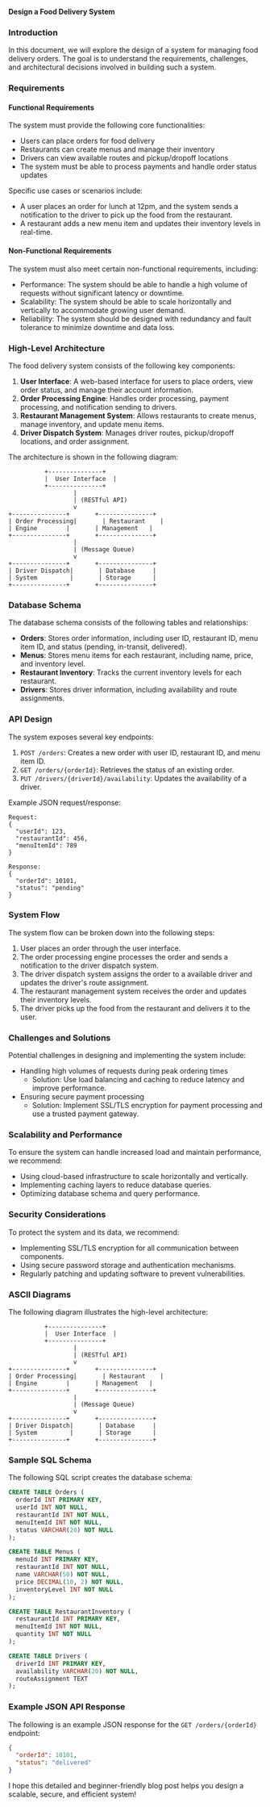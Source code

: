 **Design a Food Delivery System**

### Introduction

In this document, we will explore the design of a system for managing food delivery orders. The goal is to understand the requirements, challenges, and architectural decisions involved in building such a system.

### Requirements

#### Functional Requirements

The system must provide the following core functionalities:

* Users can place orders for food delivery
* Restaurants can create menus and manage their inventory
* Drivers can view available routes and pickup/dropoff locations
* The system must be able to process payments and handle order status updates

Specific use cases or scenarios include:

* A user places an order for lunch at 12pm, and the system sends a notification to the driver to pick up the food from the restaurant.
* A restaurant adds a new menu item and updates their inventory levels in real-time.

#### Non-Functional Requirements

The system must also meet certain non-functional requirements, including:

* Performance: The system should be able to handle a high volume of requests without significant latency or downtime.
* Scalability: The system should be able to scale horizontally and vertically to accommodate growing user demand.
* Reliability: The system should be designed with redundancy and fault tolerance to minimize downtime and data loss.

### High-Level Architecture

The food delivery system consists of the following key components:

1. **User Interface**: A web-based interface for users to place orders, view order status, and manage their account information.
2. **Order Processing Engine**: Handles order processing, payment processing, and notification sending to drivers.
3. **Restaurant Management System**: Allows restaurants to create menus, manage inventory, and update menu items.
4. **Driver Dispatch System**: Manages driver routes, pickup/dropoff locations, and order assignment.

The architecture is shown in the following diagram:

```
          +---------------+
          |  User Interface  |
          +---------------+
                  |
                  | (RESTful API)
                  v
+---------------+       +---------------+
| Order Processing|       | Restaurant    |
| Engine        |       | Management   |
+---------------+       +---------------+
                  |
                  | (Message Queue)
                  v
+---------------+       +---------------+
| Driver Dispatch|       | Database     |
| System         |       | Storage      |
+---------------+       +---------------+
```

### Database Schema

The database schema consists of the following tables and relationships:

* **Orders**: Stores order information, including user ID, restaurant ID, menu item ID, and status (pending, in-transit, delivered).
* **Menus**: Stores menu items for each restaurant, including name, price, and inventory level.
* **Restaurant Inventory**: Tracks the current inventory levels for each restaurant.
* **Drivers**: Stores driver information, including availability and route assignments.

### API Design

The system exposes several key endpoints:

1. `POST /orders`: Creates a new order with user ID, restaurant ID, and menu item ID.
2. `GET /orders/{orderId}`: Retrieves the status of an existing order.
3. `PUT /drivers/{driverId}/availability`: Updates the availability of a driver.

Example JSON request/response:

```
Request:
{
  "userId": 123,
  "restaurantId": 456,
  "menuItemId": 789
}

Response:
{
  "orderId": 10101,
  "status": "pending"
}
```

### System Flow

The system flow can be broken down into the following steps:

1. User places an order through the user interface.
2. The order processing engine processes the order and sends a notification to the driver dispatch system.
3. The driver dispatch system assigns the order to a available driver and updates the driver's route assignment.
4. The restaurant management system receives the order and updates their inventory levels.
5. The driver picks up the food from the restaurant and delivers it to the user.

### Challenges and Solutions

Potential challenges in designing and implementing the system include:

* Handling high volumes of requests during peak ordering times
	+ Solution: Use load balancing and caching to reduce latency and improve performance.
* Ensuring secure payment processing
	+ Solution: Implement SSL/TLS encryption for payment processing and use a trusted payment gateway.

### Scalability and Performance

To ensure the system can handle increased load and maintain performance, we recommend:

* Using cloud-based infrastructure to scale horizontally and vertically.
* Implementing caching layers to reduce database queries.
* Optimizing database schema and query performance.

### Security Considerations

To protect the system and its data, we recommend:

* Implementing SSL/TLS encryption for all communication between components.
* Using secure password storage and authentication mechanisms.
* Regularly patching and updating software to prevent vulnerabilities.

### ASCII Diagrams

The following diagram illustrates the high-level architecture:
```
          +---------------+
          |  User Interface  |
          +---------------+
                  |
                  | (RESTful API)
                  v
+---------------+       +---------------+
| Order Processing|       | Restaurant    |
| Engine        |       | Management   |
+---------------+       +---------------+
                  |
                  | (Message Queue)
                  v
+---------------+       +---------------+
| Driver Dispatch|       | Database     |
| System         |       | Storage      |
+---------------+       +---------------+
```

### Sample SQL Schema

The following SQL script creates the database schema:
```sql
CREATE TABLE Orders (
  orderId INT PRIMARY KEY,
  userId INT NOT NULL,
  restaurantId INT NOT NULL,
  menuItemId INT NOT NULL,
  status VARCHAR(20) NOT NULL
);

CREATE TABLE Menus (
  menuId INT PRIMARY KEY,
  restaurantId INT NOT NULL,
  name VARCHAR(50) NOT NULL,
  price DECIMAL(10, 2) NOT NULL,
  inventoryLevel INT NOT NULL
);

CREATE TABLE RestaurantInventory (
  restaurantId INT PRIMARY KEY,
  menuItemId INT NOT NULL,
  quantity INT NOT NULL
);

CREATE TABLE Drivers (
  driverId INT PRIMARY KEY,
  availability VARCHAR(20) NOT NULL,
  routeAssignment TEXT
);
```

### Example JSON API Response

The following is an example JSON response for the `GET /orders/{orderId}` endpoint:
```json
{
  "orderId": 10101,
  "status": "delivered"
}
```

I hope this detailed and beginner-friendly blog post helps you design a scalable, secure, and efficient system!